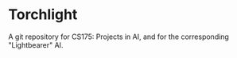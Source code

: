 # Torchlight
A git repository for CS175: Projects in AI, and for the corresponding "Lightbearer" AI.
